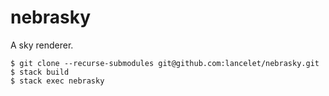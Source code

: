 # nebrasky

A sky renderer.

```
$ git clone --recurse-submodules git@github.com:lancelet/nebrasky.git
$ stack build
$ stack exec nebrasky
```
